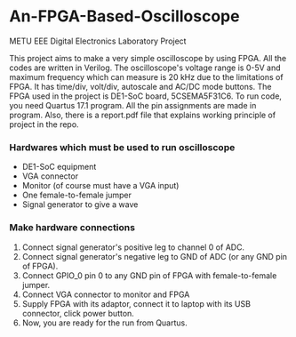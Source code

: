 # An-FPGA-Based-Oscilloscope
METU EEE Digital Electronics Laboratory Project

This project aims to make a very simple oscilloscope by using FPGA. All the codes are written in Verilog. The oscilloscope's voltage range is 0-5V and maximum frequency which can measure is 20 kHz due to the limitations of FPGA. It has time/div, volt/div, autoscale and AC/DC mode buttons. The FPGA used in the project is DE1-SoC board, 5CSEMA5F31C6. To run code, you need Quartus 17.1 program. All the pin assignments are made in program. Also, there is a report.pdf file that explains working principle of project in the repo.
### Hardwares which must be used to run oscilloscope
* DE1-SoC equipment
* VGA connector
* Monitor (of course must have a VGA input)
* One female-to-female jumper 
* Signal generator to give a wave 

### Make hardware connections
1. Connect signal generator's positive leg to channel 0 of ADC.
2. Connect signal generator's negative leg to GND of ADC (or any GND pin of FPGA).
3. Connect GPIO_0 pin 0 to any GND pin of FPGA with female-to-female jumper.
4. Connect VGA connector to monitor and FPGA
5. Supply FPGA with its adaptor, connect it to laptop with its USB connector, click power button.
6. Now, you are ready for the run from Quartus.
